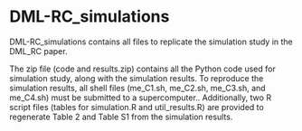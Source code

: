 # DML-RC_simulations
DML-RC_simulations contains all files to replicate the simulation study in the DML_RC paper.

The zip file (code and results.zip) contains all the Python code used for simulation study, along with the simulation results. To reproduce the simulation results, all shell files (me_C1.sh, me_C2.sh, me_C3.sh, and me_C4.sh) must be submitted to a supercomputer..
Additionally, two R script files (tables for simulation.R and util_results.R) are provided to regenerate Table 2 and Table S1 from the simulation results.
